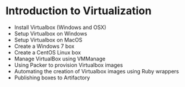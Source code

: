 # Introduction to Virtualization
* Install Virtualbox (Windows and OSX)
* Setup Virtualbox on Windows
* Setup Virtualbox on MacOS
* Create a Windows 7 box 
* Create a CentOS Linux box
* Manage VirtualBox using VMManage
* Using Packer to provision Virtualbox images
* Automating the creation of Virtualbox images using Ruby wrappers
* Publishing boxes to Artifactory
